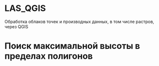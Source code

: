 # LAS_QGIS
Обработка облаков точек и производных данных, в том числе растров, через QGIS

# Поиск максимальной высоты в пределах полигонов